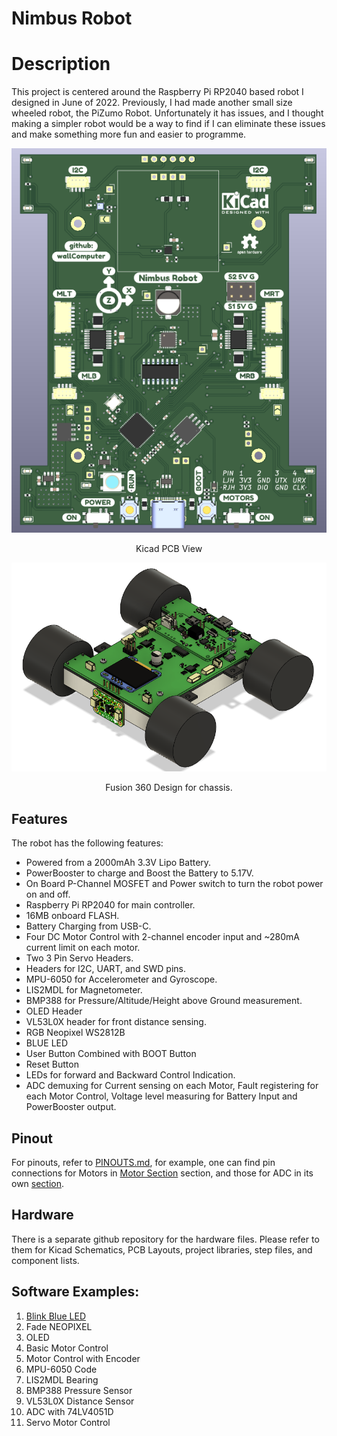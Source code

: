 # Nimbus Robot 

# Description
This project is centered around the Raspberry Pi RP2040 based robot I designed in June of 2022. 
Previously, I had made another small size wheeled robot, the PiZumo Robot. Unfortunately it has issues, and I thought making a simpler robot would be a way to find if I can eliminate these issues and make something more fun and easier to programme.

<p align = "center">
<img src = "images/PCB-View.png">
</p>
<p align = "center">
Kicad PCB View
</p>
<p align = "center">
<img src = "images/Fusion-360-View.png">
</p>
<p align = "center">
Fusion 360 Design for chassis.
</p>

## Features
The robot has the following features:

- Powered from a 2000mAh 3.3V Lipo Battery.
- PowerBooster to charge and Boost the Battery to 5.17V.
- On Board P-Channel MOSFET and Power switch to turn the robot power on and off.
- Raspberry Pi RP2040 for main controller.
- 16MB onboard FLASH.
- Battery Charging from USB-C. 
- Four DC Motor Control with 2-channel encoder input and ~280mA current limit on each motor. 
- Two 3 Pin Servo Headers.
- Headers for I2C, UART, and SWD pins.
- MPU-6050 for Accelerometer and Gyroscope.
- LIS2MDL for Magnetometer.
- BMP388 for Pressure/Altitude/Height above Ground measurement.
- OLED Header
- VL53L0X header for front distance sensing.
- RGB Neopixel WS2812B
- BLUE LED
- User Button Combined with BOOT Button
- Reset Button
- LEDs for forward and Backward Control Indication.
- ADC demuxing for Current sensing on each Motor, Fault registering for each Motor Control, Voltage level measuring for Battery Input and PowerBooster output.

## Pinout
For pinouts, refer to [PINOUTS.md](PINOUTS.md), for example, one can find pin connections for Motors in [Motor Section](PINOUTS.md#motor-connections) section, and those for ADC in its own [section](PINOUTS.md#adc).

## Hardware 
There is a separate github repository for the hardware files. Please refer to them for Kicad Schematics, PCB Layouts, project libraries, step files, and component lists.

## Software Examples:
1. [Blink Blue LED](Example_001_LED/.README.md)
2. Fade NEOPIXEL
3. OLED
4. Basic Motor Control
5. Motor Control with Encoder
6. MPU-6050 Code
7. LIS2MDL Bearing
8. BMP388 Pressure Sensor
9. VL53L0X Distance Sensor
10. ADC with 74LV4051D
11. Servo Motor Control